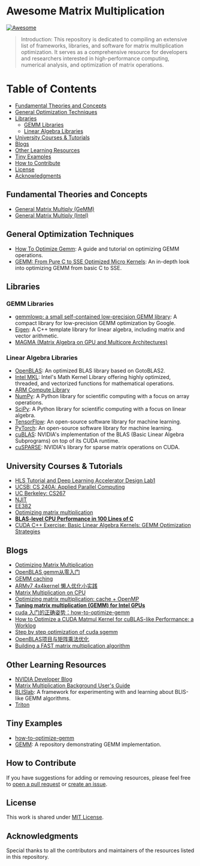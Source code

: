 # Awesome Matrix Multiplication 
[![Awesome](https://awesome.re/badge.svg)](https://awesome.re)

> Introduction: This repository is dedicated to compiling an extensive list of frameworks, libraries, and software for matrix multiplication optimization. It serves as a comprehensive resource for developers and researchers interested in high-performance computing, numerical analysis, and optimization of matrix operations.


# Table of Contents
- [Fundamental Theories and Concepts](#fundamental-theories-and-concepts)
- [General Optimization Techniques](#general-optimization-techniques)
- [Libraries](#libraries)
  - [GEMM Libraries](#gemm-libraries)
  - [Linear Algebra Libraries](#linear-algebra-libraries)
- [University Courses \& Tutorials](#university-courses--tutorials)
- [Blogs](#blogs)
- [Other Learning Resources](#other-learning-resources)
- [Tiny Examples](#tiny-examples)
- [How to Contribute](#how-to-contribute)
- [License](#license)
- [Acknowledgments](#acknowledgments)

## Fundamental Theories and Concepts
- [General Matrix Multiply (GeMM)](https://spatial-lang.org/gemm)
- [General Matrix Multiply (Intel)](https://www.intel.com/content/dam/develop/external/us/en/documents/intel-ocl-gemm.pdf)

## General Optimization Techniques
- [How To Optimize Gemm](https://github.com/flame/how-to-optimize-gemm): A guide and tutorial on optimizing GEMM operations.
- [GEMM: From Pure C to SSE Optimized Micro Kernels](https://www.mathematik.uni-ulm.de/~lehn/sghpc/gemm/index.html): An in-depth look into optimizing GEMM from basic C to SSE.

## Libraries
### GEMM Libraries
- [gemmlowp: a small self-contained low-precision GEMM library](https://github.com/google/gemmlowp): A compact library for low-precision GEMM optimization by Google.
- [Eigen](https://eigen.tuxfamily.org/dox/TopicWritingEfficientProductExpression.html): A C++ template library for linear algebra, including matrix and vector arithmetic.
- [MAGMA (Matrix Algebra on GPU and Multicore Architectures)](https://icl.utk.edu/magma/)


### Linear Algebra Libraries
- [OpenBLAS](https://github.com/OpenMathLib/OpenBLAS?tab=readme-ov-file): An optimized BLAS library based on GotoBLAS2.
- [Intel MKL](https://software.intel.com/content/www/us/en/develop/tools/math-kernel-library.html): Intel's Math Kernel Library offering highly optimized, threaded, and vectorized functions for mathematical operations.
- [ARM Compute Library](https://github.com/ARM-software/ComputeLibrary)
- [NumPy](https://numpy.org/): A Python library for scientific computing with a focus on array operations.
- [SciPy](https://www.scipy.org/): A Python library for scientific computing with a focus on linear algebra.
- [TensorFlow](https://www.tensorflow.org/): An open-source software library for machine learning.
- [PyTorch](https://pytorch.org/): An open-source software library for machine learning.
- [cuBLAS](https://developer.nvidia.com/cublas): NVIDIA's implementation of the BLAS (Basic Linear Algebra Subprograms) on top of its CUDA runtime.
- [cuSPARSE](https://developer.nvidia.com/cusparse): NVIDIA's library for sparse matrix operations on CUDA.


## University Courses & Tutorials
- [HLS Tutorial and Deep Learning Accelerator Design Lab1](https://courses.cs.washington.edu/courses/cse599s/18sp/hw/1.html)
- [UCSB: CS 240A: Applied Parallel Computing](https://sites.cs.ucsb.edu/~tyang/class/240a17/refer.html)
- [UC Berkeley: CS267](https://sites.google.com/lbl.gov/cs267-spr2023)
- [NJIT](https://web.njit.edu/~apv6/courses/hw1.html)
- [EE382](https://users.ece.utexas.edu/~gerstl/ee382m_f18/labs/lab2.html)
- [Optimizing matrix multiplication](https://www.cs.purdue.edu/homes/grr/cs250/lab6-cache/optimizingMatrixMultiplication.pdf)
- **[BLAS-level CPU Performance in 100 Lines of C](https://cs.stanford.edu/people/shadjis/blas.html)**
- [CUDA C++ Exercise: Basic Linear Algebra Kernels: GEMM Optimization Strategies](https://bluewaters.ncsa.illinois.edu/liferay-content/image-gallery/content/BLA-final)

## Blogs
- [Optimizing Matrix Multiplication](https://coffeebeforearch.github.io/2020/06/23/mmul.html)
- [OpenBLAS gemm从零入门](https://zhuanlan.zhihu.com/p/65436463)
- [GEMM caching](https://zhuanlan.zhihu.com/p/69700540)
- [ARMv7 4x4kernel 懒人优化小实践](https://zhuanlan.zhihu.com/p/333799799)
- [Matrix Multiplication on CPU](https://marek.ai/matrix-multiplication-on-cpu.html)
- [Optimizing matrix multiplication: cache + OpenMP](https://www.mgaillard.fr/2020/08/29/matrix-multiplication-optimizing.html)
- **[Tuning matrix multiplication (GEMM) for Intel GPUs](https://www.ibiblio.org/e-notes/webgl/gpu/mul/intel.htm)**
- [cuda 入门的正确姿势：how-to-optimize-gemm](https://zhuanlan.zhihu.com/p/478846788)
- [How to Optimize a CUDA Matmul Kernel for cuBLAS-like Performance: a Worklog](https://siboehm.com/articles/22/CUDA-MMM)
- [Step by step optimization of cuda sgemm](https://github.com/wangzyon/NVIDIA_SGEMM_PRACTICE)
- [OpenBLAS项目与矩阵乘法优化](https://www.leiphone.com/category/yanxishe/Puevv3ZWxn0heoEv.html)
- [Building a FAST matrix multiplication algorithm](https://v0dro.in/blog/2018/05/01/building-a-fast-matrix-multiplication-algorithm/)

## Other Learning Resources
- [NVIDIA Developer Blog](https://developer.nvidia.com/blog/new-cublas-12-0-features-and-matrix-multiplication-performance-on-nvidia-hopper-gpus/)
- [Matrix Multiplication Background User's Guide](https://docs.nvidia.com/deeplearning/performance/dl-performance-matrix-multiplication/index.html)
- [BLISlab](https://github.com/flame/blislab): A framework for experimenting with and learning about BLIS-like GEMM algorithms.
- [Triton](https://triton-lang.org/main/getting-started/tutorials/03-matrix-multiplication.html)

## Tiny Examples
- [how-to-optimize-gemm](https://github.com/tpoisonooo/how-to-optimize-gemm)
- [GEMM](https://github.com/iVishalr/GEMM): A repository demonstrating GEMM implementation.

## How to Contribute
If you have suggestions for adding or removing resources, please feel free to [open a pull request](#) or [create an issue](#).

## License
This work is shared under [MIT License](#).

## Acknowledgments
Special thanks to all the contributors and maintainers of the resources listed in this repository.

